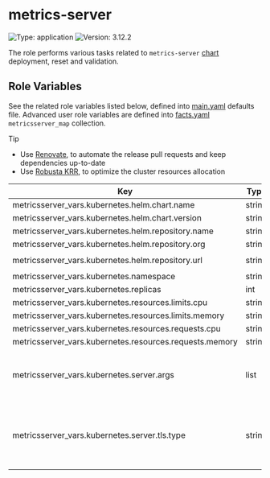 # metrics-server

![Type: application](https://img.shields.io/badge/Type-application-informational?style=flat-square) ![Version: 3.12.2](https://img.shields.io/badge/Version-3.12.2-informational?style=flat-square)

The role performs various tasks related to `metrics-server` [chart](https://github.com/kubernetes-sigs/metrics-server/tree/metrics-server-helm-chart-3.12.2/charts/metrics-server) deployment, reset and validation.

## Role Variables

See the related role variables listed below, defined into [main.yaml](./defaults/main.yaml) defaults file. Advanced user role variables are defined into [facts.yaml](./tasks/facts.yaml) `metricsserver_map` collection.

> [!TIP]
> - Use [Renovate](https://axivo.com/k3s-cluster/tutorials/handbook/renovate/), to automate the release pull requests and keep dependencies up-to-date
> - Use [Robusta KRR](https://github.com/robusta-dev/krr), to optimize the cluster resources allocation

| Key | Type | Default | Description |
|-----|------|---------|-------------|
| metricsserver_vars.kubernetes.helm.chart.name | string | `"metrics-server"` |  |
| metricsserver_vars.kubernetes.helm.chart.version | string | `"v3.12.2"` |  |
| metricsserver_vars.kubernetes.helm.repository.name | string | `"metrics-server"` |  |
| metricsserver_vars.kubernetes.helm.repository.org | string | `"kubernetes-sigs"` |  |
| metricsserver_vars.kubernetes.helm.repository.url | string | `"https://kubernetes-sigs.github.io"` |  |
| metricsserver_vars.kubernetes.namespace | string | `"kube-system"` |  |
| metricsserver_vars.kubernetes.replicas | int | `1` |  |
| metricsserver_vars.kubernetes.resources.limits.cpu | string | `nil` |  |
| metricsserver_vars.kubernetes.resources.limits.memory | string | `"128Mi"` |  |
| metricsserver_vars.kubernetes.resources.requests.cpu | string | `"10m"` |  |
| metricsserver_vars.kubernetes.resources.requests.memory | string | `"128Mi"` |  |
| metricsserver_vars.kubernetes.server.args | list | `["--v=1"]` | Additional server arguments, set log level [verbosity](https://google.github.io/glog/stable/logging/#verbose-logging) |
| metricsserver_vars.kubernetes.server.tls.type | string | `"cert-manager"` | Available options are `cert-manager`, `helm` and `metrics-server` |
